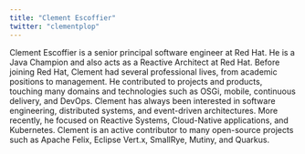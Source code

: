 ```yaml
---
title: "Clement Escoffier"
twitter: "clementplop"
---
```


Clement Escoffier is a senior principal software engineer
at Red Hat. He is a Java Champion and also acts as a Reactive Architect
at Red Hat. Before joining Red Hat, Clement had several professional
lives, from academic positions to management. He contributed to projects
and products, touching many domains and technologies such as OSGi,
mobile, continuous delivery, and DevOps. Clement has always been
interested in software engineering, distributed systems, and
event-driven architectures. More recently, he focused on Reactive
Systems, Cloud-Native applications, and Kubernetes. Clement is an active
contributor to many open-source projects such as Apache Felix, Eclipse
Vert.x, SmallRye, Mutiny, and Quarkus.

